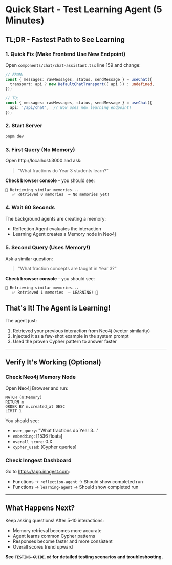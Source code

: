 # Quick Start - Test Learning Agent (5 Minutes)

## TL;DR - Fastest Path to See Learning

### 1. Quick Fix (Make Frontend Use New Endpoint)

Open `components/chat/chat-assistant.tsx` line 159 and change:

```typescript
// FROM:
const { messages: rawMessages, status, sendMessage } = useChat({
  transport: api ? new DefaultChatTransport({ api }) : undefined,
});

// TO:
const { messages: rawMessages, status, sendMessage } = useChat({
  api: '/api/chat',  // Now uses new learning endpoint!
});
```

### 2. Start Server

```bash
pnpm dev
```

### 3. First Query (No Memory)

Open http://localhost:3000 and ask:
> "What fractions do Year 3 students learn?"

**Check browser console** - you should see:
```
🧠 Retrieving similar memories...
   ✅ Retrieved 0 memories  ← No memories yet!
```

### 4. Wait 60 Seconds

The background agents are creating a memory:
- Reflection Agent evaluates the interaction
- Learning Agent creates a Memory node in Neo4j

### 5. Second Query (Uses Memory!)

Ask a similar question:
> "What fraction concepts are taught in Year 3?"

**Check browser console** - you should see:
```
🧠 Retrieving similar memories...
   ✅ Retrieved 1 memories  ← LEARNING! 🎉
```

## That's It! The Agent is Learning!

The agent just:
1. Retrieved your previous interaction from Neo4j (vector similarity)
2. Injected it as a few-shot example in the system prompt
3. Used the proven Cypher pattern to answer faster

---

## Verify It's Working (Optional)

### Check Neo4j Memory Node

Open Neo4j Browser and run:
```cypher
MATCH (m:Memory)
RETURN m
ORDER BY m.created_at DESC
LIMIT 1
```

You should see:
- `user_query`: "What fractions do Year 3..."
- `embedding`: [1536 floats]
- `overall_score`: 0.X
- `cypher_used`: [Cypher queries]

### Check Inngest Dashboard

Go to https://app.inngest.com:
- Functions → `reflection-agent` → Should show completed run
- Functions → `learning-agent` → Should show completed run

---

## What Happens Next?

Keep asking questions! After 5-10 interactions:
- Memory retrieval becomes more accurate
- Agent learns common Cypher patterns
- Responses become faster and more consistent
- Overall scores trend upward

**See `TESTING-GUIDE.md` for detailed testing scenarios and troubleshooting.**
